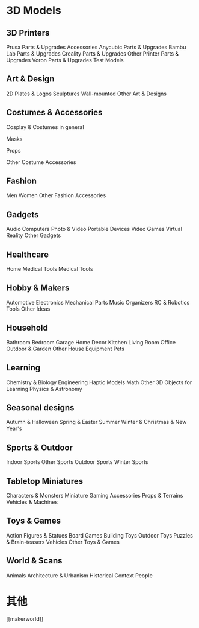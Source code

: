 


# 3D Models


## 3D Printers

Prusa Parts & Upgrades
Accessories
Anycubic Parts & Upgrades
Bambu Lab Parts & Upgrades
Creality Parts & Upgrades
Other Printer Parts & Upgrades
Voron Parts & Upgrades
Test Models

## Art & Design

2D Plates & Logos
Sculptures
Wall-mounted
Other Art & Designs
## Costumes & Accessories

Cosplay & Costumes in general

Masks

Props

Other Costume Accessories

## Fashion

Men
Women
Other Fashion Accessories

## Gadgets

Audio
Computers
Photo & Video
Portable Devices
Video Games
Virtual Reality
Other Gadgets
## Healthcare

Home Medical Tools
Medical Tools

## Hobby & Makers

Automotive
Electronics
Mechanical Parts
Music
Organizers
RC & Robotics
Tools
Other Ideas

## Household

Bathroom
Bedroom
Garage
Home Decor
Kitchen
Living Room
Office
Outdoor & Garden
Other House Equipment
Pets

## Learning

Chemistry & Biology
Engineering
Haptic Models
Math
Other 3D Objects for Learning
Physics & Astronomy

## Seasonal designs
Autumn & Halloween
Spring & Easter
Summer
Winter & Christmas & New Year's

## Sports & Outdoor
Indoor Sports
Other Sports
Outdoor Sports
Winter Sports

## Tabletop Miniatures
Characters & Monsters
Miniature Gaming Accessories
Props & Terrains
Vehicles & Machines

## Toys & Games

Action Figures & Statues
Board Games
Building Toys
Outdoor Toys
Puzzles & Brain-teasers
Vehicles
Other Toys & Games

## World & Scans

Animals
Architecture & Urbanism
Historical Context
People



# 其他

[[makerworld]]



